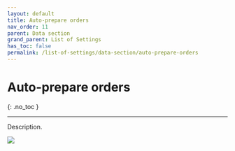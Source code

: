 ```yaml
---
layout: default
title: Auto-prepare orders
nav_order: 11
parent: Data section
grand_parent: List of Settings
has_toc: false
permalink: /list-of-settings/data-section/auto-prepare-orders
---
```


# Auto-prepare orders
{: .no_toc }

---

Description.

![](/orderlord-help-kds/assets/images/kds/section_kitchen_history_1.png)